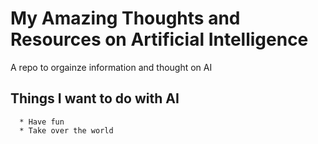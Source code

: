 # My Amazing Thoughts and Resources on Artificial Intelligence
A repo to orgainze information and thought on AI

## Things I want to do with AI
      * Have fun
      * Take over the world

